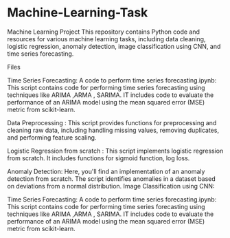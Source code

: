 # Machine-Learning-Task

Machine Learning Project
This repository contains Python code and resources for various machine learning tasks, including data cleaning, logistic regression, anomaly detection, image classification using CNN, and time series forecasting.

Files

Time Series Forecasting:
A code to perform time series forecasting.ipynb: This script contains code for performing time series forecasting using techniques like ARIMA ,ARMA , SARIMA. IT includes code to evaluate the performance of an ARIMA model using the mean squared error (MSE) metric from scikit-learn.

Data Preprocessing :
This script provides functions for preprocessing and cleaning raw data, including handling missing values, removing duplicates, and performing feature scaling.

Logistic Regression from scratch :
This script implements logistic regression from scratch. It includes functions for sigmoid function, log loss.

Anomaly Detection: Here, you'll find an implementation of an anomaly detection from scratch. The script identifies anomalies in a dataset based on deviations from a normal distribution.
Image Classification using CNN:

Time Series Forecasting:
A code to perform time series forecasting.ipynb: This script contains code for performing time series forecasting using techniques like ARIMA ,ARMA , SARIMA. IT includes code to evaluate the performance of an ARIMA model using the mean squared error (MSE) metric from scikit-learn.
